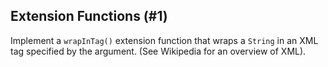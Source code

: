 ## Extension Functions (#1)

Implement a `wrapInTag()` extension function that wraps a `String` in an XML
tag specified by the argument. (See Wikipedia for an overview of XML).